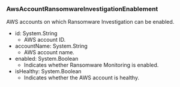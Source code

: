 ### AwsAccountRansomwareInvestigationEnablement
AWS accounts on which Ransomware Investigation can be enabled.

- id: System.String
  - AWS account ID.
- accountName: System.String
  - AWS account name.
- enabled: System.Boolean
  - Indicates whether Ransomware Monitoring is enabled.
- isHealthy: System.Boolean
  - Indicates whether the AWS account is healthy.
